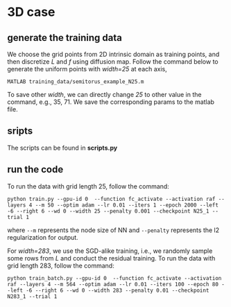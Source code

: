 # 3D case

## generate the training data 
We choose the grid points from 2D intrinsic domain as training points, and then discretize *L* and *f* using diffusion map. Follow the command below to generate the uniform points with *width=25* at each axis,
```
MATLAB training_data/semitorus_example_N25.m
```
To save other *width*, we can directly change *25* to other value in the command, e.g., 35, 71. We save the corresponding params to the matlab file. 
## sripts
The scripts can be found in **scripts.py**
## run the code
To run the data with grid length 25, follow the command:
```
python train.py --gpu-id 0  --function fc_activate --activation raf --layers 4 --m 50 --optim adam --lr 0.01 --iters 1 --epoch 2000 --left -6 --right 6 --wd 0 --width 25 --penalty 0.001 --checkpoint N25_1 --trial 1
```
where `--m` represents the node size of NN and `--penalty` represents the l2 regularization for output.

For *width=283*, we use the SGD-alike training, i.e., we randomly sample some rows from *L* and conduct the residual training. To run the data with grid length 283, follow the command:
```
python train_batch.py --gpu-id 0  --function fc_activate --activation raf --layers 4 --m 564 --optim adam --lr 0.01 --iters 100 --epoch 80 --left -6 --right 6 --wd 0 --width 283 --penalty 0.01 --checkpoint N283_1 --trial 1
```